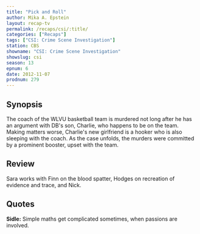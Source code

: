 ```yaml
---
title: "Pick and Roll"
author: Mika A. Epstein
layout: recap-tv
permalink: /recaps/csi/:title/
categories: ["Recaps"]
tags: ["CSI: Crime Scene Investigation"]
station: CBS
showname: "CSI: Crime Scene Investigation"
showslug: csi
season: 13  
epnum: 6  
date: 2012-11-07
prodnum: 279  
---
```


## Synopsis

The coach of the WLVU basketball team is murdered not long after he has an argument with DB's son, Charlie, who happens to be on the team. Making matters worse, Charlie's new girlfriend is a hooker who is also sleeping with the coach. As the case unfolds, the murders were committed by a prominent booster, upset with the team.

## Review

Sara works with Finn on the blood spatter, Hodges on recreation of evidence and trace, and Nick.

## Quotes

**Sidle:** Simple maths get complicated sometimes, when passions are involved.
